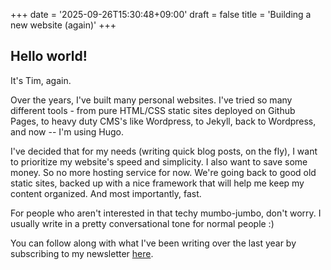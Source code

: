 +++
date = '2025-09-26T15:30:48+09:00'
draft = false
title = 'Building a new website (again)'
+++

## Hello world! 

It's Tim, again.


Over the years, I've built many personal websites. I've tried so many different tools - from pure HTML/CSS static sites deployed on Github Pages, to heavy duty CMS's like Wordpress, to Jekyll, back to Wordpress, and now -- I'm using Hugo.

I've decided that for my needs (writing quick blog posts, on the fly), I want to prioritize my website's speed and simplicity. I also want to save some money. So no more hosting service for now. We're going back to good old static sites, backed up with a nice framework that will help me keep my content organized. And most importantly, fast.

For people who aren't interested in that techy mumbo-jumbo, don't worry. I usually write in a pretty conversational tone for normal people :)

You can follow along with what I've been writing over the last year by subscribing to my newsletter <a href="https://timhuang.beehiiv.com/" target="_blank">here</a>.


